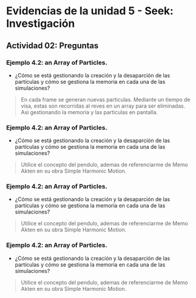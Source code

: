 # Evidencias de la unidad 5 - Seek: Investigación
## Actividad 02: Preguntas

### Ejemplo 4.2: an Array of Particles.
* ¿Cómo se está gestionando la creación y la desaparción de las partículas y cómo se gestiona la memoria en cada una de las simulaciones?
> En cada frame se generan nuevas particulas. Mediante un tiempo de visa, estas son recorridas al reves en un array para ser eliminadas. Asi gestionando la memoria y las particulas en pantalla.
>

### Ejemplo 4.2: an Array of Particles.
* ¿Cómo se está gestionando la creación y la desaparción de las partículas y cómo se gestiona la memoria en cada una de las simulaciones?
> Utilice el concepto del pendulo, ademas de referenciarme de Memo Akten en su obra Simple Harmonic Motion.
>

### Ejemplo 4.2: an Array of Particles.
* ¿Cómo se está gestionando la creación y la desaparción de las partículas y cómo se gestiona la memoria en cada una de las simulaciones?
> Utilice el concepto del pendulo, ademas de referenciarme de Memo Akten en su obra Simple Harmonic Motion.
>

### Ejemplo 4.2: an Array of Particles.
* ¿Cómo se está gestionando la creación y la desaparción de las partículas y cómo se gestiona la memoria en cada una de las simulaciones?
> Utilice el concepto del pendulo, ademas de referenciarme de Memo Akten en su obra Simple Harmonic Motion.
>
